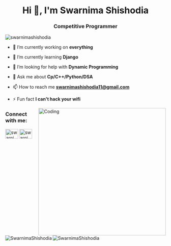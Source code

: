 <h1 align="center">Hi 👋, I'm Swarnima Shishodia</h1>
<h3 align="center">Competitive Programmer</h3>

<p align="left"> <img src="https://komarev.com/ghpvc/?username=swarnimashishodia&label=Profile%20views&color=0e75b6&style=flat" alt="swarnimashishodia" /> </p>

- 🔭 I’m currently working on **everything**

- 🌱 I’m currently learning **Django**

- 🤝 I’m looking for help with **Dynamic Programming**

- 💬 Ask me about **Cp/C++/Python/DSA**

- 📫 How to reach me **swarnimashishodia11@gmail.com**

- ⚡ Fun fact **I can't hack your wifi**
<img align="right" alt="Coding" width="400" src="https://cdn.dribbble.com/users/2646423/screenshots/5507196/computer.gif">


<h3 align="left">Connect with me:</h3>
<p align="left">
<a href="https://twitter.com/swarnima__13" target="blank"><img align="center" src="https://cdn.jsdelivr.net/npm/simple-icons@3.0.1/icons/twitter.svg" alt="swarnima__13" height="30" width="40" /></a>
<a href="https://linkedin.com/in/swarnima-shishodia-605802193" target="blank"><img align="center" src="https://cdn.jsdelivr.net/npm/simple-icons@3.0.1/icons/linkedin.svg" alt="swarnima shishodia" height="30" width="40" /></a>
  
<p><img align="left" src="https://github-readme-stats.vercel.app/api/top-langs?username=SwarnimaShishodia&show_icons=true&locale=en&layout=compact" alt="SwarnimaShishodia" /></p>

<p>&nbsp;<img align="center" src="https://github-readme-stats.vercel.app/api?username=SwarnimaShishodia&show_icons=true&locale=en" alt="SwarnimaShishodia" /></p>
